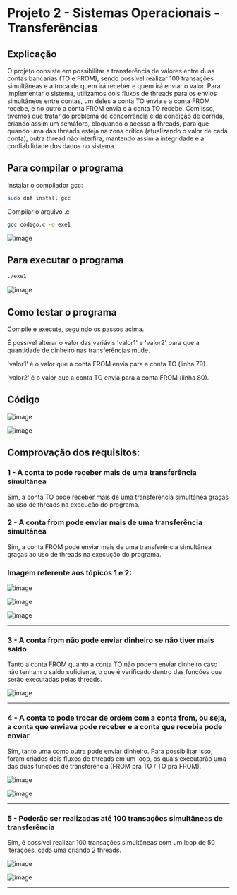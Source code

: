 # Projeto 2 - Sistemas Operacionais - Transferências

## Explicação

O projeto consiste em possibilitar a transferência de valores entre duas contas bancarias (TO e FROM), sendo possível realizar 100 transações simultâneas e a troca de quem irá receber e quem irá enviar o valor. Para implementar o sistema, utilizamos dois fluxos de threads para os envios simultâneos entre contas, um deles a conta TO envia e a conta FROM recebe, e no outro a conta FROM envia e a conta TO recebe. Com isso, tivemos que tratar do problema de concorrência e da condição de corrida, criando assim um semáforo, bloquando o acesso a threads, para que quando uma das threads esteja na zona crítica (atualizando o valor de cada conta), outra thread não interfira, mantendo assim a integridade e a confiabilidade dos dados no sistema.

## Para compilar o programa
Instalar o compilador gcc:
```bash
sudo dnf install gcc
```
Compilar o arquivo .c
```bash
gcc codigo.c -o exe1
```
![image](https://github.com/MaracujaDoMack/Sistemas-Operacionais-04G/assets/162309148/158c74a3-0073-4879-b3ce-f1909090f5dd)

## Para executar o programa
```bash
./exe1
```
![image](https://github.com/MaracujaDoMack/Sistemas-Operacionais-04G/assets/162309148/f0d10691-9a76-42e4-8663-b96bad6dbec3)

## Como testar o programa

Compile e execute, seguindo os passos acima.


É possível alterar o valor das variávis 'valor1' e 'valor2' para que a quantidade de dinheiro nas transferências mude.

'valor1' é o valor que a conta FROM envia para a conta TO (linha 79).

'valor2' é o valor que a conta TO envia para a conta FROM (linha 80).

## Código

![image](https://github.com/MaracujaDoMack/Sistemas-Operacionais-04G/assets/162309148/8f6d5358-911a-4b3b-ada7-f988b3506d06)

![image](https://github.com/MaracujaDoMack/Sistemas-Operacionais-04G/assets/162309148/67551a50-fcd9-4797-a80c-6c3bdd7d6dfc)


## Comprovação dos requisitos:

### 1 - A conta to pode receber mais de uma transferência simultânea

Sim, a conta TO pode receber mais de uma transferência simultânea graças ao uso de threads na execução do programa. 

### 2 - A conta from pode enviar mais de uma transferência simultânea

Sim, a conta FROM pode enviar mais de uma transferência simultânea graças ao uso de threads na execução do programa.

### Imagem referente aos tópicos 1 e 2:

![image](https://github.com/MaracujaDoMack/Sistemas-Operacionais-04G/assets/162309148/30e7e56a-7203-42c3-a840-2016b1be39a8)

![image](https://github.com/MaracujaDoMack/Sistemas-Operacionais-04G/assets/162309148/5f6aa653-edf7-4ec6-98e9-0ab3ba03c1d3)

![image](https://github.com/MaracujaDoMack/Sistemas-Operacionais-04G/assets/162309148/12e7db9f-d524-44b1-afd9-4acce8846a4c)


---------------------
### 3 -  A conta from não pode enviar dinheiro se não tiver mais saldo

Tanto a conta FROM quanto a conta TO não podem enviar dinheiro caso não tenham o saldo suficiente, o que é verificado dentro das funções que serão executadas pelas threads.

![image](https://github.com/MaracujaDoMack/Sistemas-Operacionais-04G/assets/162309148/d795523b-da47-4564-a2c2-d3a9bae7ebaa)

-------------------
### 4 - A conta to pode trocar de ordem com a conta from, ou seja, a conta que enviava pode receber e a conta que recebia pode enviar

Sim, tanto uma como outra pode enviar dinheiro. Para possibilitar isso, foram criados dois fluxos de threads em um loop, os quais executarão uma das duas funções de transferência (FROM pra TO / TO pra FROM).

![image](https://github.com/MaracujaDoMack/Sistemas-Operacionais-04G/assets/162309148/99ad5859-ae87-4b31-b091-4a55a54ee7a8)

![image](https://github.com/MaracujaDoMack/Sistemas-Operacionais-04G/assets/162309148/a67aff96-f290-408f-adb1-addf0d0307d7)

------------------
### 5 - Poderão ser realizadas até 100 transações simultâneas de transferência

Sim, é possível realizar 100 transações simultâneas com um loop de 50 iterações, cada uma criando 2 threads.

![image](https://github.com/MaracujaDoMack/Sistemas-Operacionais-04G/assets/162309148/49b1e732-908b-4f38-8bb3-e52f2b6d9ae3)

![image](https://github.com/MaracujaDoMack/Sistemas-Operacionais-04G/assets/162309148/718184e0-27aa-4972-aa43-69f8c01139e9)

----------------
